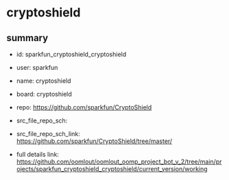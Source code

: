 # cryptoshield
 
## summary 
* id: sparkfun_cryptoshield_cryptoshield
* user: sparkfun
* name: cryptoshield
* board: cryptoshield
* repo: https://github.com/sparkfun/CryptoShield



* src_file_repo_sch: 
* src_file_repo_sch_link: https://github.com/sparkfun/CryptoShield/tree/master/
* full details link: https://github.com/oomlout/oomlout_oomp_project_bot_v_2/tree/main/projects/sparkfun_cryptoshield_cryptoshield/current_version/working  







